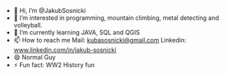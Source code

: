 - 👋 Hi, I’m @JakubSosnicki
- 👀 I’m interested in programming, mountain climbing, metal detecting and volleyball.
- 🌱 I’m currently learning JAVA, SQL and QGIS
- 📫 How to reach me Mail: kubasosnicki@gmail.com Linkedin: www.linkedin.com/in/jakub-sosnicki
- 😄 Normal Guy
- ⚡ Fun fact: WW2 History fun

<!---
JakubSosnicki/JakubSosnicki is a ✨ special ✨ repository because its `README.md` (this file) appears on your GitHub profile.
You can click the Preview link to take a look at your changes.
--->
